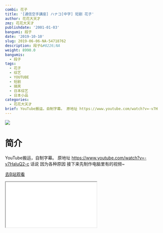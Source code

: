 ```yaml
---
combi: 花子
title: '[通信空手講座] ハナコ[中字] 短剧 花子'
author: 花花大天才
zmz: 花花大天才
publishdate: '2001-01-03'
bangumi: 段子
date: '2019-10-10'
slug: 2019-06-06-NA-54718762
description: 段子&#8226;NA
weight: 8990.0
bangumis:
  - 段子
tags:
  - 花子
  - 综艺
  - YOUTUBE
  - 短剧
  - 搞笑
  - 日本综艺
  - 日本小品
categories:
  - 花花大天才
brief: YouTube搬运，自制字幕。 原地址 https://www.youtube.com/watch?v=-v7HaluQ2-c 话说 因为各种原因 接下来先制作电脑里有的视频~
---
```

![](https://raw.githubusercontent.com/tcgriffith/owaraisite/master/static/tmpimg/a5fe98ea7fd97c56885377d779e8a1a8637e4115.jpg.480.jpg)
# 简介  
YouTube搬运，自制字幕。
原地址  https://www.youtube.com/watch?v=-v7HaluQ2-c
话说 因为各种原因  接下来先制作电脑里有的视频~  

[去B站观看](https://www.bilibili.com/video/av54718762/)
<div class ="resp-container"><iframe class="testiframe" src="//player.bilibili.com/player.html?aid=54718762"", scrolling="no", allowfullscreen="true" > </iframe></div> 
